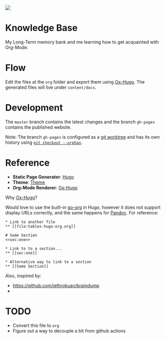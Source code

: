 ![](https://github.com/actions/bphenriques/knowledge-base/.github/workflows/main.yml/badge.svg)

# Knowledge Base

My Long-Term memory bank and me learning how to get acquainted with Org-Mode.

# Flow

Edit the files at the `org` folder and export them using [Ox-Hugo](https://ox-hugo.scripter.co/). The generated files will live under `content/docs`.

# Development

The `master` branch contains the latest changes and the branch `gh-pages` contains the published website.

Note: The branch `gh-pages` is configured as a [git worktree](https://git-scm.com/docs/git-worktree) and has its own history using [`git checkout --orphan`](https://git-scm.com/docs/git-checkout/#Documentation/git-checkout.txt---orphanltnewbranchgt).

# Reference

* **Static Page Generator**: [Hugo](https://gohugo.io/)
* **Theme**: [Theme](https://github.com/alex-shpak/hugo-book)
* **Org-Mode Renderer**: [Ox-Hugo](https://ox-hugo.scripter.co/)

Why [Ox-Hugo](https://ox-hugo.scripter.co/)?

Would love to use the built-in [go-org](https://github.com/niklasfasching/go-org) in Hugo, however it does not support display URLs correctly, and the same happens for [Pandoc](https://github.com/jgm/pandoc). For reference:
```
* Link to another file
** [[file:tables-hugo-org.org]]

# Some Section
<<sec:one>>

* Link to to a section...
** [[sec:one]]

* Alternative way to link to a section
** [[Some Section]]
```

Also, inspired by:
* https://github.com/jethrokuan/braindump
* 

# TODO

* Convert this file to `org`
* Figure out a way to decouple a bit from github actions